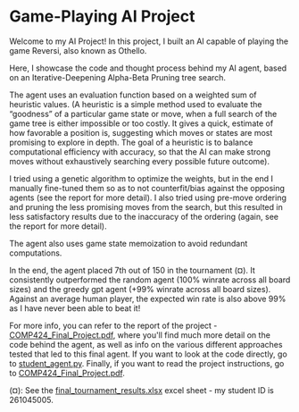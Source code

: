 # Game-Playing AI Project

Welcome to my AI Project! In this project, I built an AI capable of playing the game Reversi, also known as Othello. 

Here, I showcase the code and thought process behind my AI agent, based on an Iterative-Deepening Alpha-Beta Pruning tree search.

The agent uses an evaluation function based on a weighted sum of heuristic values. 
(A heuristic is a simple method used to evaluate the “goodness” of a particular game state or move, when a full search of the game tree is either impossible or too costly. It gives a quick, estimate of how favorable a position is, suggesting which moves or states are most promising to explore in depth. The goal of a heuristic is to balance computational efficiency with accuracy, so that the AI can make strong moves without exhaustively searching every possible future outcome).

I tried using a genetic algorithm to optimize the weights, but in the end I manually fine-tuned them so as to not counterfit/bias against the opposing agents (see the report for more detail).
I also tried using pre-move ordering and pruning the less promising moves from the search, but this resulted in less satisfactory results due to the inaccuracy of the ordering (again, see the report for more detail).

The agent also uses game state memoization to avoid redundant computations.

In the end, the agent placed 7th out of 150 in the tournament (¤). It consistently outperformed the random agent (100% winrate across all board sizes) and the greedy gpt agent (+99% winrate across all board sizes).
Against an average human player, the expected win rate is also above 99% as I have never been able to beat it!

For more info, you can refer to the report of the project - [COMP424_Final_Project.pdf](COMP424_Final_Project.pdf), where you'll find much more detail on the code behind the agent, as well as info on the various different approaches tested that led to this final agent. 
If you want to look at the code directly, go to [student_agent.py](student_agent.py). Finally, if you want to read the project instructions, go to [COMP424_Final_Project.pdf](COMP424_Final_Project.pdf).

(¤): See the [final_tournament_results.xlsx](final_tournament_results.xlsx) excel sheet - my student ID is 261045005.
